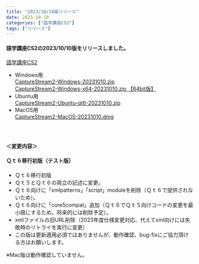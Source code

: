 ```yaml
---
title: "2023/10/10版リリース"
date: 2023-10-10
categories: ["語学講座CS2"]
tags: ["リリース"]
---
```

#### 語学講座CS2の2023/10/10版をリリースしました。
[語学講座CS2](https://csreviser.github.io/CaptureStream2/)
* Windows用    
[CaptureStream2-Windows-20231010.zip](https://github.com/CSReviser/CaptureStream2/releases/download/20231010/CaptureStream2-Windows-20231010.zip)   
[CaptureStream2-Windows-x64-20231010.zip 【64bit版】](https://github.com/CSReviser/CaptureStream2/releases/download/20231010/CaptureStream2-Windows-x64-20231010.zip) 
* Ubuntu用    
[CaptureStream2-Ubuntu-qt6-20231010.zip](https://github.com/CSReviser/CaptureStream2/releases/download/20231010/CaptureStream2-Ubuntu-qt6-20231010.zip)
* MacOS用    
[CaptureStream2-MacOS-20231010.dmg](https://github.com/CSReviser/CaptureStream2/releases/download/20231010/CaptureStream2-MacOS-20231010.dmg)
####  　　　  
#### ＜変更内容＞　　　
#### Ｑｔ６移行初版（テスト版）
- Ｑｔ６移行初版
- Ｑｔ５とＱｔ６の両立の記述に変更。
- Ｑｔ６向けに「xmlpatterns」「script」moduleを削除（Ｑｔ６で提供されないため）。
- Ｑｔ６向けに「core5compat」追加（Ｑｔ６でＱｔ５向けコードの変更を最小限にするため。将来的には削除予定）。
- xmlファイルの旧URL削除（2023年度仕様変更対応、代えてxml向けには失敗時のリトライを実行に変更）
- この版は更新適用必須ではありませんが、動作確認、bug-fixにご協力頂ける方はお願いします。

※Mac版は動作確認していません。

